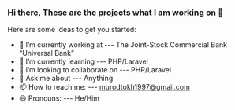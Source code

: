 ### Hi there, These are the projects what I am working on 👋


Here are some ideas to get you started:

- 🔭 I’m currently working at --- The Joint-Stock Commercial Bank “Universal Bank”
- 🌱 I’m currently learning --- PHP/Laravel
- 👯 I’m looking to collaborate on --- PHP/Laravel
- 💬 Ask me about --- Anything
- 📫 How to reach me: --- murodtokh1997@gmail.com
- 😄 Pronouns: --- He/Him
